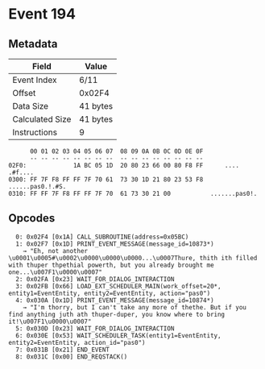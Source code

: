 # Event 194

## Metadata

| Field           | Value    |
|-----------------|----------|
| Event Index     | 6/11     |
| Offset          | 0x02F4   |
| Data Size       | 41 bytes |
| Calculated Size | 41 bytes |
| Instructions    | 9        |

```
      00 01 02 03 04 05 06 07  08 09 0A 0B 0C 0D 0E 0F
      -- -- -- -- -- -- -- --  -- -- -- -- -- -- -- --
02F0:             1A BC 05 1D  20 80 23 66 00 80 F8 FF      .... .#f....
0300: FF 7F F8 FF FF 7F 70 61  73 30 1D 21 80 23 53 F8  ......pas0.!.#S.
0310: FF FF 7F F8 FF FF 7F 70  61 73 30 21 00           .......pas0!.   
```

## Opcodes

```
  0: 0x02F4 [0x1A] CALL_SUBROUTINE(address=0x05BC)
  1: 0x02F7 [0x1D] PRINT_EVENT_MESSAGE(message_id=10873*)
    → "Eh, not another \u0001\u0005#\u0002\u0000\u0000\u0000...\u0007Thure, thith ith filled with thuper thpethial powerth, but you already brought me one...\u007F1\u0000\u0007"
  2: 0x02FA [0x23] WAIT_FOR_DIALOG_INTERACTION
  3: 0x02FB [0x66] LOAD_EXT_SCHEDULER_MAIN(work_offset=20*, entity1=EventEntity, entity2=EventEntity, action="pas0")
  4: 0x030A [0x1D] PRINT_EVENT_MESSAGE(message_id=10874*)
    → "I'm thorry, but I can't take any more of thethe. But if you find anything juth ath thuper-duper, you know where to bring it!\u007F1\u0000\u0007"
  5: 0x030D [0x23] WAIT_FOR_DIALOG_INTERACTION
  6: 0x030E [0x53] WAIT_SCHEDULER_TASK(entity1=EventEntity, entity2=EventEntity, action_id="pas0")
  7: 0x031B [0x21] END_EVENT
  8: 0x031C [0x00] END_REQSTACK()
```
